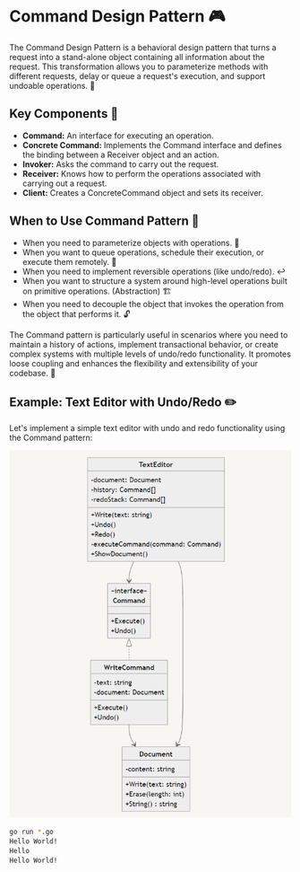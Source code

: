 # Command Design Pattern 🎮

The Command Design Pattern is a behavioral design pattern that turns a request into a stand-alone object containing all information about the request. This transformation allows you to parameterize methods with different requests, delay or queue a request's execution, and support undoable operations. 🔄

## Key Components 🧩

- **Command:** An interface for executing an operation.
- **Concrete Command:** Implements the Command interface and defines the binding between a Receiver object and an action.
- **Invoker:** Asks the command to carry out the request.
- **Receiver:** Knows how to perform the operations associated with carrying out a request.
- **Client:** Creates a ConcreteCommand object and sets its receiver.

## When to Use Command Pattern 🤔

- When you need to parameterize objects with operations. 🔧
- When you want to queue operations, schedule their execution, or execute them remotely. 📅
- When you need to implement reversible operations (like undo/redo). ↩️
- When you want to structure a system around high-level operations built on primitive operations. (Abstraction) 🏗️
- When you need to decouple the object that invokes the operation from the object that performs it. 🔓

The Command pattern is particularly useful in scenarios where you need to maintain a history of actions, implement transactional behavior, or create complex systems with multiple levels of undo/redo functionality. It promotes loose coupling and enhances the flexibility and extensibility of your codebase. 🚀

## Example: Text Editor with Undo/Redo ✏️

Let's implement a simple text editor with undo and redo functionality using the Command pattern:

![alt text](image.png)

```bash
go run *.go
Hello World!
Hello 
Hello World!
```

